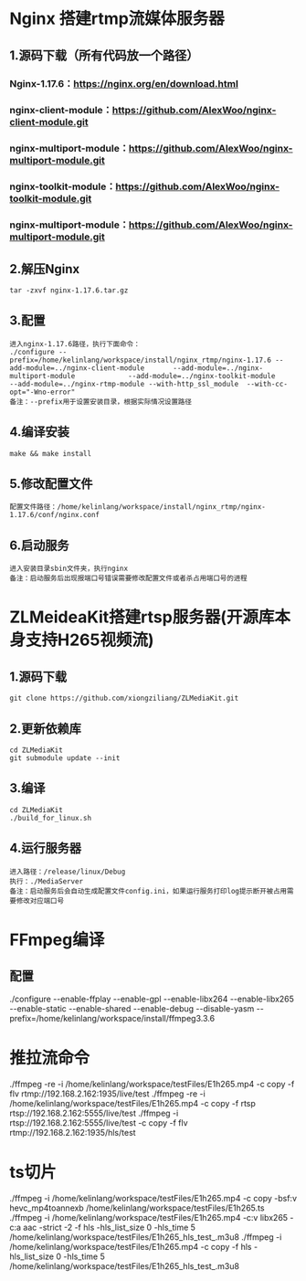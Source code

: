 # Nginx 搭建rtmp流媒体服务器
## 1.源码下载（所有代码放一个路径）
### Nginx-1.17.6：https://nginx.org/en/download.html
### nginx-client-module：https://github.com/AlexWoo/nginx-client-module.git
### nginx-multiport-module：https://github.com/AlexWoo/nginx-multiport-module.git
### nginx-toolkit-module：https://github.com/AlexWoo/nginx-toolkit-module.git
### nginx-multiport-module：https://github.com/AlexWoo/nginx-multiport-module.git

## 2.解压Nginx  
    tar -zxvf nginx-1.17.6.tar.gz

## 3.配置
    进入nginx-1.17.6路径，执行下面命令：
    ./configure --prefix=/home/kelinlang/workspace/install/nginx_rtmp/nginx-1.17.6 --add-module=../nginx-client-module       --add-module=../nginx-multiport-module             --add-module=../nginx-toolkit-module                   --add-module=../nginx-rtmp-module --with-http_ssl_module  --with-cc-opt="-Wno-error"
    备注：--prefix用于设置安装目录，根据实际情况设置路径

## 4.编译安装
    make && make install

## 5.修改配置文件
    配置文件路径：/home/kelinlang/workspace/install/nginx_rtmp/nginx-1.17.6/conf/nginx.conf
## 6.启动服务
    进入安装目录sbin文件夹，执行nginx
    备注：启动服务后出现报端口号错误需要修改配置文件或者杀占用端口号的进程


# ZLMeideaKit搭建rtsp服务器(开源库本身支持H265视频流)
## 1.源码下载
    git clone https://github.com/xiongziliang/ZLMediaKit.git
## 2.更新依赖库
    cd ZLMediaKit
    git submodule update --init
## 3.编译
    cd ZLMediaKit
    ./build_for_linux.sh 
## 4.运行服务器
    进入路径：/release/linux/Debug
    执行：./MediaServer
    备注：启动服务后会自动生成配置文件config.ini，如果运行服务打印log提示断开被占用需要修改对应端口号
	
	
	
	

# FFmpeg编译
## 配置
./configure --enable-ffplay --enable-gpl --enable-libx264  --enable-libx265  --enable-static --enable-shared  --enable-debug  --disable-yasm --prefix=/home/kelinlang/workspace/install/ffmpeg3.3.6


# 推拉流命令
./ffmpeg -re -i /home/kelinlang/workspace/testFiles/E1h265.mp4  -c copy -f flv rtmp://192.168.2.162:1935/live/test
./ffmpeg -re -i /home/kelinlang/workspace/testFiles/E1h265.mp4  -c copy -f rtsp rtsp://192.168.2.162:5555/live/test
./ffmpeg  -i rtsp://192.168.2.162:5555/live/test  -c copy -f flv rtmp://192.168.2.162:1935/hls/test

# ts切片
./ffmpeg -i /home/kelinlang/workspace/testFiles/E1h265.mp4 -c copy -bsf:v hevc_mp4toannexb /home/kelinlang/workspace/testFiles/E1h265.ts  
./ffmpeg -i /home/kelinlang/workspace/testFiles/E1h265.mp4 -c:v libx265 -c:a aac -strict -2 -f hls -hls_list_size 0 -hls_time 5 /home/kelinlang/workspace/testFiles/E1h265_hls_test_.m3u8
./ffmpeg -i /home/kelinlang/workspace/testFiles/E1h265.mp4 -c copy -f hls -hls_list_size 0 -hls_time 5 /home/kelinlang/workspace/testFiles/E1h265_hls_test_.m3u8





